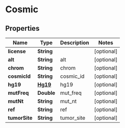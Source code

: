 
# Cosmic

## Properties
Name | Type | Description | Notes
------------ | ------------- | ------------- | -------------
**license** | **String** |  |  [optional]
**alt** | **String** | alt |  [optional]
**chrom** | **String** | chrom |  [optional]
**cosmicId** | **String** | cosmic_id |  [optional]
**hg19** | [**Hg19**](Hg19.md) | hg19 |  [optional]
**mutFreq** | **Double** | mut_freq |  [optional]
**mutNt** | **String** | mut_nt |  [optional]
**ref** | **String** | ref |  [optional]
**tumorSite** | **String** | tumor_site |  [optional]



